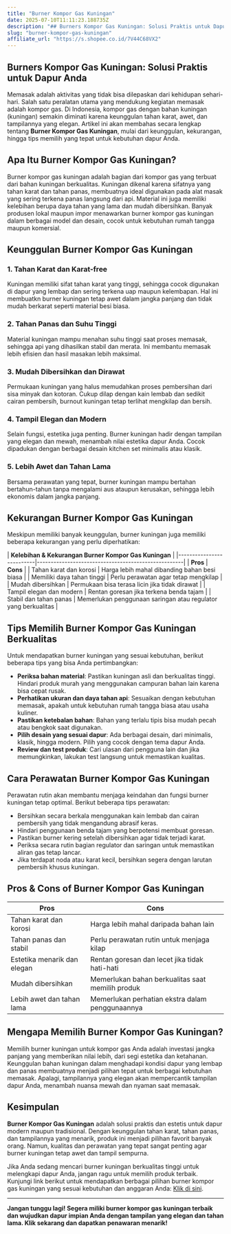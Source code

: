 ```yaml
---
title: "Burner Kompor Gas Kuningan"
date: 2025-07-10T11:11:23.188735Z
description: "## Burners Kompor Gas Kuningan: Solusi Praktis untuk Dapur Anda..."
slug: "burner-kompor-gas-kuningan"
affiliate_url: "https://s.shopee.co.id/7V44C68VX2"
---
```

## Burners Kompor Gas Kuningan: Solusi Praktis untuk Dapur Anda

Memasak adalah aktivitas yang tidak bisa dilepaskan dari kehidupan sehari-hari. Salah satu peralatan utama yang mendukung kegiatan memasak adalah kompor gas. Di Indonesia, kompor gas dengan bahan kuningan (kuningan) semakin diminati karena keunggulan tahan karat, awet, dan tampilannya yang elegan. Artikel ini akan membahas secara lengkap tentang **Burner Kompor Gas Kuningan**, mulai dari keunggulan, kekurangan, hingga tips memilih yang tepat untuk kebutuhan dapur Anda.

## Apa Itu Burner Kompor Gas Kuningan?

Burner kompor gas kuningan adalah bagian dari kompor gas yang terbuat dari bahan kuningan berkualitas. Kuningan dikenal karena sifatnya yang tahan karat dan tahan panas, membuatnya ideal digunakan pada alat masak yang sering terkena panas langsung dari api. Material ini juga memiliki kelebihan berupa daya tahan yang lama dan mudah dibersihkan. Banyak produsen lokal maupun impor menawarkan burner kompor gas kuningan dalam berbagai model dan desain, cocok untuk kebutuhan rumah tangga maupun komersial.

## Keunggulan Burner Kompor Gas Kuningan

### 1. Tahan Karat dan Karat-free

Kuningan memiliki sifat tahan karat yang tinggi, sehingga cocok digunakan di dapur yang lembap dan sering terkena uap maupun kelembapan. Hal ini membuatkn burner kuningan tetap awet dalam jangka panjang dan tidak mudah berkarat seperti material besi biasa.

### 2. Tahan Panas dan Suhu Tinggi

Material kuningan mampu menahan suhu tinggi saat proses memasak, sehingga api yang dihasilkan stabil dan merata. Ini membantu memasak lebih efisien dan hasil masakan lebih maksimal.

### 3. Mudah Dibersihkan dan Dirawat

Permukaan kuningan yang halus memudahkan proses pembersihan dari sisa minyak dan kotoran. Cukup dilap dengan kain lembab dan sedikit cairan pembersih, burnout kuningan tetap terlihat mengkilap dan bersih.

### 4. Tampil Elegan dan Modern

Selain fungsi, estetika juga penting. Burner kuningan hadir dengan tampilan yang elegan dan mewah, menambah nilai estetika dapur Anda. Cocok dipadukan dengan berbagai desain kitchen set minimalis atau klasik.

### 5. Lebih Awet dan Tahan Lama

Bersama perawatan yang tepat, burner kuningan mampu bertahan bertahun-tahun tanpa mengalami aus ataupun kerusakan, sehingga lebih ekonomis dalam jangka panjang.

## Kekurangan Burner Kompor Gas Kuningan

Meskipun memiliki banyak keunggulan, burner kuningan juga memiliki beberapa kekurangan yang perlu diperhatikan:

| **Kelebihan & Kekurangan Burner Kompor Gas Kuningan** |
|--------------------------|-----------------------------------------------------|
| **Pros**               | **Cons**                                           |
| Tahan karat dan korosi | Harga lebih mahal dibanding bahan besi biasa     |
| Memiliki daya tahan tinggi | Perlu perawatan agar tetap mengkilap             |
| Mudah dibersihkan     | Permukaan bisa terasa licin jika tidak dirawat  |
| Tampil elegan dan modern | Rentan goresan jika terkena benda tajam           |
| Stabil dan tahan panas | Memerlukan penggunaan saringan atau regulator yang berkualitas |

## Tips Memilih Burner Kompor Gas Kuningan Berkualitas

Untuk mendapatkan burner kuningan yang sesuai kebutuhan, berikut beberapa tips yang bisa Anda pertimbangkan:

- **Periksa bahan material**: Pastikan kuningan asli dan berkualitas tinggi. Hindari produk murah yang menggunakan campuran bahan lain karena bisa cepat rusak.
- **Perhatikan ukuran dan daya tahan api**: Sesuaikan dengan kebutuhan memasak, apakah untuk kebutuhan rumah tangga biasa atau usaha kuliner.
- **Pastikan ketebalan bahan**: Bahan yang terlalu tipis bisa mudah pecah atau bengkok saat digunakan.
- **Pilih desain yang sesuai dapur**: Ada berbagai desain, dari minimalis, klasik, hingga modern. Pilih yang cocok dengan tema dapur Anda.
- **Review dan test produk**: Cari ulasan dari pengguna lain dan jika memungkinkan, lakukan test langsung untuk memastikan kualitas.

## Cara Perawatan Burner Kompor Gas Kuningan

Perawatan rutin akan membantu menjaga keindahan dan fungsi burner kuningan tetap optimal. Berikut beberapa tips perawatan:

- Bersihkan secara berkala menggunakan kain lembab dan cairan pembersih yang tidak mengandung abrasif keras.
- Hindari penggunaan benda tajam yang berpotensi membuat goresan.
- Pastikan burner kering setelah dibersihkan agar tidak terjadi karat.
- Periksa secara rutin bagian regulator dan saringan untuk memastikan aliran gas tetap lancar.
- Jika terdapat noda atau karat kecil, bersihkan segera dengan larutan pembersih khusus kuningan.

## Pros & Cons of Burner Kompor Gas Kuningan

| **Pros** | **Cons** |
|---|---|
| Tahan karat dan korosi | Harga lebih mahal daripada bahan lain |
| Tahan panas dan stabil | Perlu perawatan rutin untuk menjaga kilap |
| Estetika menarik dan elegan | Rentan goresan dan lecet jika tidak hati-hati |
| Mudah dibersihkan | Memerlukan bahan berkualitas saat memilih produk |
| Lebih awet dan tahan lama | Memerlukan perhatian ekstra dalam penggunaannya |

## Mengapa Memilih Burner Kompor Gas Kuningan?

Memilih burner kuningan untuk kompor gas Anda adalah investasi jangka panjang yang memberikan nilai lebih, dari segi estetika dan ketahanan. Keunggulan bahan kuningan dalam menghadapi kondisi dapur yang lembap dan panas membuatnya menjadi pilihan tepat untuk berbagai kebutuhan memasak. Apalagi, tampilannya yang elegan akan mempercantik tampilan dapur Anda, menambah nuansa mewah dan nyaman saat memasak.

## Kesimpulan

**Burner Kompor Gas Kuningan** adalah solusi praktis dan estetis untuk dapur modern maupun tradisional. Dengan keunggulan tahan karat, tahan panas, dan tampilannya yang menarik, produk ini menjadi pilihan favorit banyak orang. Namun, kualitas dan perawatan yang tepat sangat penting agar burner kuningan tetap awet dan tampil sempurna.

Jika Anda sedang mencari burner kuningan berkualitas tinggi untuk melengkapi dapur Anda, jangan ragu untuk memilih produk terbaik. Kunjungi link berikut untuk mendapatkan berbagai pilihan burner kompor gas kuningan yang sesuai kebutuhan dan anggaran Anda: [Klik di sini](https://s.shopee.co.id/7V44C68VX2).

---

**Jangan tunggu lagi! Segera miliki burner kompor gas kuningan terbaik dan wujudkan dapur impian Anda dengan tampilan yang elegan dan tahan lama. Klik sekarang dan dapatkan penawaran menarik!**